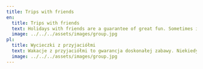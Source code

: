 ```yaml
---
title: Trips with friends
en:
  title: Trips with friends
  text: Holidays with friends are a guarantee of great fun. Sometimes it may be a problem to reconcile the deadlines, different preferences and budgets of individual participants. Planning such a trip with friends may turn into another project to be implemented, and that's not what relaxation is about. We will be happy to take over all the tedious stages of planning and implementing the trip so that you and your friends can focus only on relaxation.
  image: ../../../assets/images/group.jpg
pl:
  title: Wycieczki z przyjaciółmi
  text: Wakacje z przyjaciółmi to gwarancja doskonałej zabawy. Niekiedy problemem może być pogodzenie terminów, różnych preferencji i budżetów poszczególnych uczestników. Planowanie takiej wycieczki ze znajomymi może się zamienić w kolejny projekt do realizacji, a przecież nie o to chodzi w wypoczynku. Z chęcią przejmiemy wszystkie żmudne etapy planowania i realizacji wycieczki tak aby Ty i Twoi przyjaciele skupili się tylko na relaksie.
  image: ../../../assets/images/group.jpg
---
```


